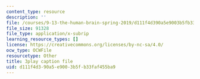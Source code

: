 ```yaml
---
content_type: resource
description: ''
file: /courses/9-13-the-human-brain-spring-2019/d111f4d390a5e9003b5fb33faf455ba9_bAkuNXtgrLA.srt
file_size: 91328
file_type: application/x-subrip
learning_resource_types: []
license: https://creativecommons.org/licenses/by-nc-sa/4.0/
ocw_type: OCWFile
resourcetype: Other
title: 3play caption file
uid: d111f4d3-90a5-e900-3b5f-b33faf455ba9
---
```

